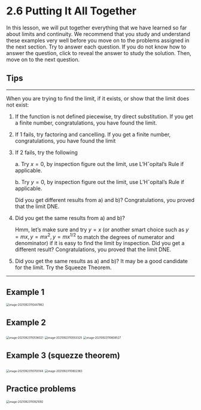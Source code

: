 # 2.6 Putting It All Together

In this lesson, we will put together everything that we have learned so far about limits and continuity. We recommend that you study and understand these examples very well before you move on to the problems assigned in the next section. Try to answer each question. If you do not know how to answer the question, click to reveal the answer to study the solution. Then, move on to the next question.

## Tips

---

When you are trying to find the limit, if it exists, or show that the limit does not exist:

1. If the function is not defined piecewise, try direct substitution. If you get a finite number, congratulations, you have found the limit.

2. If 1 fails, try factoring and cancelling. If you get a finite number, congratulations, you have found the limit

3. If 2 fails, try the following

   a. Try $x = 0$, by inspection figure out the limit, use L’Hˆopital’s Rule if applicable.

   b. Try $y = 0$, by inspection figure out the limit, use L’Hˆopital’s Rule if applicable.

   Did you get different results from a) and b)? Congratulations, you proved that the limit DNE.

4. Did you get the same results from a) and b)?

   Hmm, let’s make sure and try $y = x$ (or another smart choice such as $y = mx, y = mx^2 , y = mx^{1/2}$ to match the degrees of numerator and denominator) if it is easy to find the limit by inspection. Did you get a different result? Congratulations, you proved that the limit DNE.

5. Did you get the same results as a) and b)? It may be a good candidate for the limit. Try the Squeeze Theorem.

---

## Example 1

<img src="D:\dev\AllNote\.mdnote\assets\image-20210923110447862.png" alt="image-20210923110447862" style="zoom:50%;" />

## Example 2

<img src="D:\dev\AllNote\.mdnote\assets\image-20210923110536021.png" alt="image-20210923110536021" style="zoom:50%;" />

<img src="D:\dev\AllNote\.mdnote\assets\image-20210923110553325.png" alt="image-20210923110553325" style="zoom:50%;" />

<img src="D:\dev\AllNote\.mdnote\assets\image-20210923110608527.png" alt="image-20210923110608527" style="zoom:50%;" />

## Example 3 (squezze theorem)

<img src="D:\dev\AllNote\.mdnote\assets\image-20210923110700144.png" alt="image-20210923110700144" style="zoom:50%;" />

<img src="D:\dev\AllNote\.mdnote\assets\image-20210923110802363.png" alt="image-20210923110802363" style="zoom:50%;" />

## Practice problems

<img src="D:\dev\AllNote\.mdnote\assets\image-20210923110921092.png" alt="image-20210923110921092" style="zoom:50%;" />
